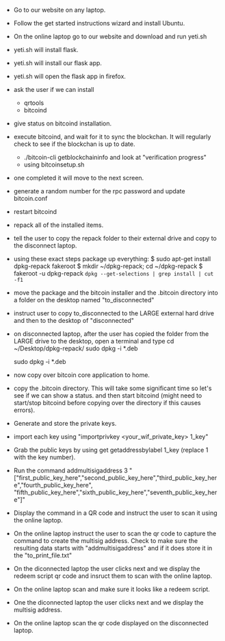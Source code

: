 


- Go to our website on any laptop.
- Follow the get started instructions wizard and install Ubuntu.



- On the online laptop go to our website and download and run yeti.sh
- yeti.sh will install flask.
- yeti.sh will install our flask app.
- yeti.sh will open the flask app in firefox.
- ask the user if we can install
    - qrtools
    - bitcoind
- give status on bitcoind installation.

- execute bitcoind, and wait for it to sync the blockchan. It will regularly check to see if the blockchan is up to date.
    - ./bitcoin-cli getblockchaininfo and look at "verification progress"
    - using bitcoinsetup.sh
- one completed it will move to the next screen.
- generate a random number for the rpc password and update bitcoin.conf
- restart bitcoind

- repack all of the installed items.
- tell the user to copy the repack folder to their external drive and copy to the disconnect laptop.
- using these exact steps package up everything:
    $ sudo apt-get install dpkg-repack fakeroot
    $ mkdir ~/dpkg-repack; cd ~/dpkg-repack
    $ fakeroot -u dpkg-repack `dpkg --get-selections | grep install | cut -f1`
- move the package and the bitcoin installer and the .bitcoin directory into a folder on the desktop named "to_disconnected"
- instruct user to copy to_disconnected to the LARGE external hard drive and then to the desktop of "disconnected"

- on disconnected laptop, after the user has copied the folder from the LARGE drive to the desktop, open a terminal and type
cd ~/Desktop/dpkg-repack/
sudo dpkg -i *.deb


    sudo dpkg -i *.deb
- now copy over bitcoin core application to home.
- copy the .bitcoin directory. This will take some significant time so let's see if we can show a status.
    and then start bitcoind (might need to start/stop bitcoind before copying over the directory if this causes errors).
- Generate and store the private keys.
- import each key using "importprivkey <your_wif_private_key> 1_key"
- Grab the public keys by using get getaddressbylabel 1_key (replace 1 with the key number).
- Run the command addmultisigaddress 3
  "[\"first_public_key_here\",\"second_public_key_here\",\"third_public_key_here\",\"fourth_public_key_here\",       \"fifth_public_key_here\",\"sixth_public_key_here\",\"seventh_public_key_here\"]"
- Display the command in a QR code and instruct the user to scan it using the online laptop.

- On the online laptop instruct the user to scan the qr code to capture the command to create the multisig address. Check to make sure the resulting data starts with "addmultisigaddress" and if it does store it in the "to_print_file.txt"

- On the diconnected laptop the user clicks next and we display the redeem script qr code and insruct them to scan with the online laptop.

- On the online laptop scan and make sure it looks like a redeem script. 

- One the diconnected laptop the user clicks next and we display the multisig address.

- On the online laptop scan the qr code displayed on the disconnected laptop. 

